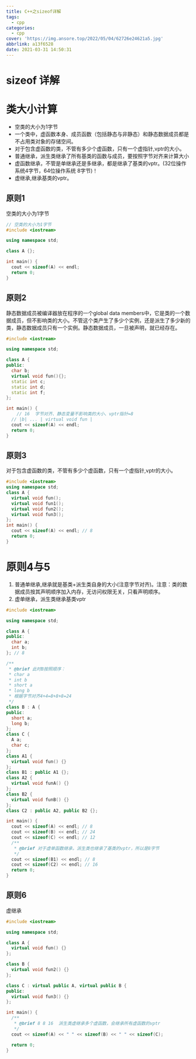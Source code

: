 ```yaml
---
title: C++之sizeof详解
tags:
  - cpp
categories:
  - cpp
cover: 'https://img.ansore.top/2022/05/04/62726e24621a5.jpg'
abbrlink: a13f6528
date: 2021-03-31 14:50:31
---
```


# sizeof 详解

# 类大小计算

- 空类的大小为1字节
- 一个类中，虚函数本身、成员函数（包括静态与非静态）和静态数据成员都是不占用类对象的存储空间。
- 对于包含虚函数的类，不管有多少个虚函数，只有一个虚指针,vptr的大小。
- 普通继承，派生类继承了所有基类的函数与成员，要按照字节对齐来计算大小
- 虚函数继承，不管是单继承还是多继承，都是继承了基类的vptr。(32位操作系统4字节，64位操作系统 8字节)！
- 虚继承,继承基类的vptr。

## 原则1

空类的大小为1字节

```cpp
// 空类的大小为1字节
#include <iostream>

using namespace std;

class A {};

int main() {
  cout << sizeof(A) << endl;
  return 0;
}
```

## 原则2

静态数据成员被编译器放在程序的一个global data members中，它是类的一个数据成员，但不影响类的大小。不管这个类产生了多少个实例，还是派生了多少新的类，静态数据成员只有一个实例。静态数据成员，一旦被声明，就已经存在。

```cpp
#include <iostream>

using namespace std;

class A {
public:
  char b;
  virtual void fun(){};
  static int c;
  static int d;
  static int f;
};

int main() {
	// 16  字节对齐、静态变量不影响类的大小、vptr指针=8
  // |b| ... | virtual void fun |  
  cout << sizeof(A) << endl;
  return 0;
}
```

## 原则3

对于包含虚函数的类，不管有多少个虚函数，只有一个虚指针,vptr的大小。

```cpp
#include <iostream>
using namespace std;
class A {
  virtual void fun();
  virtual void fun1();
  virtual void fun2();
  virtual void fun3();
};
int main() {
  cout << sizeof(A) << endl; // 8
  return 0;
}
```

# 原则4与5

1. 普通单继承,继承就是基类+派生类自身的大小(注意字节对齐)。注意：类的数据成员按其声明顺序加入内存，无访问权限无关，只看声明顺序。
2. 虚单继承，派生类继承基类vptr

```cpp
#include <iostream>

using namespace std;

class A {
public:
  char a;
  int b;
}; // 8

/**
 * @brief 此时B按照顺序：
 * char a
 * int b
 * short a
 * long b
 * 根据字节对齐4+4=8+8+8=24
 */
class B : A {
public:
  short a;
  long b;
};
class C {
  A a;
  char c;
};
class A1 {
  virtual void fun() {}
};
class B1 : public A1 {};
class A2 {
  virtual void funA() {}
};
class B2 {
  virtual void funB() {}
};
class C2 : public A2, public B2 {};

int main() {
  cout << sizeof(A) << endl; // 8
  cout << sizeof(B) << endl; // 24
  cout << sizeof(C) << endl; // 12
  /**
   * @brief 对于虚单函数继承，派生类也继承了基类的vptr，所以是8字节
   */
  cout << sizeof(B1) << endl; // 8
  cout << sizeof(C2) << endl; // 16
  return 0;
}
```

## 原则6

虚继承

```cpp
#include <iostream>

using namespace std;

class A {
  virtual void fun() {}
};

class B {
  virtual void fun2() {}
};

class C : virtual public A, virtual public B {
public:
  virtual void fun3() {}
};

int main() {
  /**
   * @brief 8 8 16  派生类虚继承多个虚函数，会继承所有虚函数的vptr
   */
  cout << sizeof(A) << " " << sizeof(B) << " " << sizeof(C);

  return 0;
}
```
